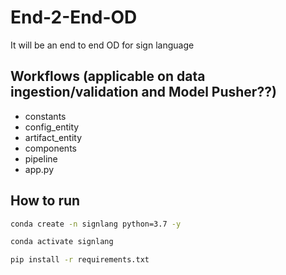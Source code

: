 # End-2-End-OD
It will be an end to end OD for sign language

## Workflows (applicable on data ingestion/validation and Model Pusher??)

- constants
- config_entity
- artifact_entity
- components
- pipeline
- app.py



## How to run

```bash
conda create -n signlang python=3.7 -y
```

```bash
conda activate signlang
```

```bash
pip install -r requirements.txt
```
